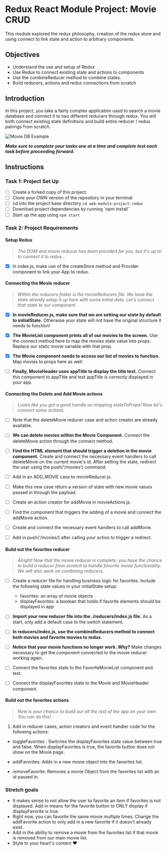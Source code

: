 # Redux React Module Project: Movie CRUD

This module explored the redux philosophy, creation of the redux store and using connect to link state and action to arbitrary components.

## Objectives

- Understand the use and setup of Redux
- Use Redux to connect existing state and actions to components
- Use the combineReducer method to combine states.
- Build reducers, actions and redux connections from scratch

## Introduction

In this project, you take a fairly complex application used to search a movie database and connect it to two different reducers through redux. You will both connect existing state definitions and build entire reducer / redux pairings from scratch.

![Movie DB Example](project-goals.gif)

**_Make sure to complete your tasks one at a time and complete test each task before proceeding forward._**

## Instructions

### Task 1: Project Set Up

- [ ] Create a forked copy of this project.
- [ ] Clone your OWN version of the repository in your terminal
- [ ] cd into the project base directory `cd web-module-project-redux`
- [ ] Download project dependencies by running `npm install``
- [ ] Start up the app using `npm start`

### Task 2: Project Requirements

#### Setup Redux

> _The DOM and movie reducer has been provided for you, but it's up to to connect it to redux..._

- [x] In index.js, make use of the createStore method and Provider component to link your App to redux.

#### Connecting the Movie reducer

> _Within the reducers folder is the movieReducers file. We have the state already setup it up here with some initial data. Let's connect that state to our component._

- [x] **In movieReducer.js, make sure that we are setting our state by default to initialState.** Otherwise your state will not have the original structure it needs to function!

- [x] **The MovieList component prints all of our movies to the screen.** Use the connect method here to map the movies state value into props. Replace our static movie variable with that prop.

- [x] **The Movie component needs to access our list of movies to function.** Map movies to props here as well.

- [ ] **Finally, MovieHeader uses appTitle to display the title text.** Connect this component to appTitle and test appTitle is correctly displayed in your app.

#### Connecting the Delete and Add Movie actions

> _Looks like you got a good handle on mapping stateToProps! Now let's connect some actions._

- [ ] Note that the deleteMovie reducer case and action creator are already available.

- [ ] **We can delete movies within the Movie Component.** Connect the deleteMovie action through the connect method.

- [ ] **Find the HTML element that should trigger a deletion in the movie component.** Create and connect the necessary event handlers to call deleteMovie on the current movie's id. After setting the state, redirect the user using the push('/movies') command.

- [ ] Add in an ADD_MOVIE case to movieReducer.js.
- [ ] Make this new case return a version of state with new movie values passed in through the payload.
- [ ] Create an action creator for addMovie in movieActions.js.
- [ ] Find the component that triggers the adding of a movie and connect the addMovie action.
- [ ] Create and connect the necessary event handlers to call addMovie.
- [ ] Add in push('/movies/) after calling your action to trigger a redirect.

#### Build out the favorites reducer

> _Alright! Now that the movie reducer is complete, you have the chance to build a reducer from scratch to handle favorite movie functionality. We will also work on combining reducers._

- [ ] Create a reducer file for handling business logic for favorites. Include the following state values in your initialState setup:

  - favorites: an array of movie objects
  - displayFavorites: a boolean that holds if favorite elements should be displayed in app

- [ ] **Import your new reducer file into the ./reducers/index.js file.** As a start, only add a default case to the switch statement.

- [ ] **In reducers/index.js, use the combineReducers method to connect both movies and favorite movies to redux.**

- [ ] **Notice that your movie functions no longer work. Why?** Make changes necessary to get the component connected to the movie reducer working again.

- [ ] Connect the favorites state to the FavoriteMovieList component and test.

- [ ] Connect the displayFavorites state to the Movie and MovieHeader component.

#### Build out the favorites actions

> _Now is your chance to build our all the rest of the app on your own. You can do this!_

1. Add in reducer cases, action creators and event handler code for the following actions:

- toggleFavorites : Switches the displayFavorites state value between true and false. When displayFavorites is true, the favorite button does not show on the Movie page.

- addFavorites: Adds in a new movie object into the favorites list.
- removeFavorite: Removes a movie Object from the favorites list with an id passed in.

### Stretch goals

- It makes sense to not allow the user to favorite an item if favorites is not displayed. Add in means for the favorite button to ONLY display if displayFavorite is true.
- Right now, you can favorite the same movie multiple times. Change the addFavorite action to only add in a new favorite if it doesn't already exist.
- Add in the ability to remove a movie from the favorites list if that movie is removed from our main movie list.
- Style to your heart's content ❤️
